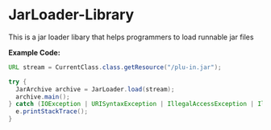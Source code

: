 # JarLoader-Library
This is a jar loader libary that helps programmers to load runnable jar files

**Example Code:**
```java
URL stream = CurrentClass.class.getResource("/plu-in.jar");

try {
  JarArchive archive = JarLoader.load(stream);
  archive.main();
} catch (IOException | URISyntaxException | IllegalAccessException | IllegalArgumentException | InvocationTargetException e) {
  e.printStackTrace();
}
```
